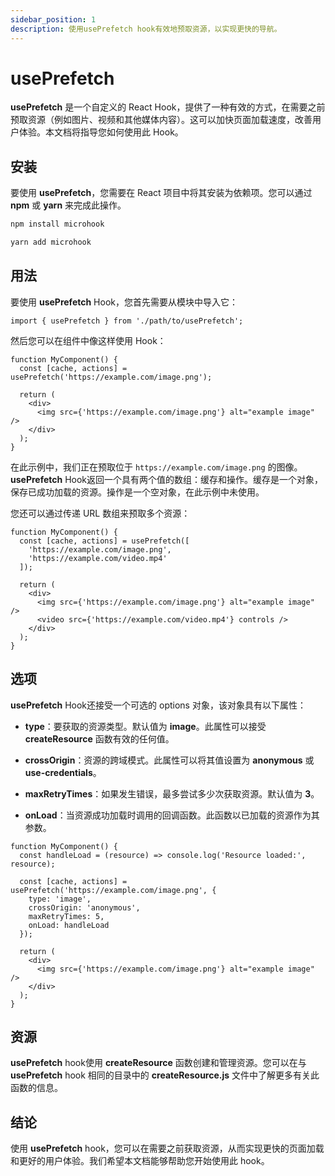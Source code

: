 ```yaml
---
sidebar_position: 1
description: 使用usePrefetch hook有效地预取资源，以实现更快的导航。
---
```


# usePrefetch

<head>
  <meta name="keywords" content="预取数据，预加载数据，性能优化，更快的加载时间，降低延迟，改善用户体验，异步加载，惰性加载，数据缓存，网络效率，Web 应用程序速度，减少服务器负载，React 钩子用于预取。" />
</head>

**usePrefetch** 是一个自定义的 React Hook，提供了一种有效的方式，在需要之前预取资源（例如图片、视频和其他媒体内容）。这可以加快页面加载速度，改善用户体验。本文档将指导您如何使用此 Hook。

## 安装

要使用 **usePrefetch**，您需要在 React 项目中将其安装为依赖项。您可以通过 **npm** 或 **yarn** 来完成此操作。

```bash
npm install microhook
```

```bash
yarn add microhook
```

## 用法

要使用 **usePrefetch** Hook，您首先需要从模块中导入它：

```tsx
import { usePrefetch } from './path/to/usePrefetch';
```

然后您可以在组件中像这样使用 Hook：

```tsx
function MyComponent() {
  const [cache, actions] = usePrefetch('https://example.com/image.png');

  return (
    <div>
      <img src={'https://example.com/image.png'} alt="example image" />
    </div>
  );
}
```

在此示例中，我们正在预取位于 `https://example.com/image.png` 的图像。**usePrefetch** Hook返回一个具有两个值的数组：缓存和操作。缓存是一个对象，保存已成功加载的资源。操作是一个空对象，在此示例中未使用。

您还可以通过传递 URL 数组来预取多个资源：

```tsx
function MyComponent() {
  const [cache, actions] = usePrefetch([
    'https://example.com/image.png',
    'https://example.com/video.mp4'
  ]);

  return (
    <div>
      <img src={'https://example.com/image.png'} alt="example image" />
      <video src={'https://example.com/video.mp4'} controls />
    </div>
  );
}
```

## 选项

**usePrefetch** Hook还接受一个可选的 options 对象，该对象具有以下属性：

- **type**：要获取的资源类型。默认值为 **image**。此属性可以接受 **createResource** 函数有效的任何值。

- **crossOrigin**：资源的跨域模式。此属性可以将其值设置为 **anonymous** 或 **use-credentials**。

- **maxRetryTimes**：如果发生错误，最多尝试多少次获取资源。默认值为 **3**。

- **onLoad**：当资源成功加载时调用的回调函数。此函数以已加载的资源作为其参数。

```tsx
function MyComponent() {
  const handleLoad = (resource) => console.log('Resource loaded:', resource);

  const [cache, actions] = usePrefetch('https://example.com/image.png', {
    type: 'image',
    crossOrigin: 'anonymous',
    maxRetryTimes: 5,
    onLoad: handleLoad
  });

  return (
    <div>
      <img src={'https://example.com/image.png'} alt="example image" />
    </div>
  );
}
```

## 资源

**usePrefetch** hook使用 **createResource** 函数创建和管理资源。您可以在与 **usePrefetch** hook 相同的目录中的 **createResource.js** 文件中了解更多有关此函数的信息。

## 结论

使用 **usePrefetch** hook，您可以在需要之前获取资源，从而实现更快的页面加载和更好的用户体验。我们希望本文档能够帮助您开始使用此 hook。
